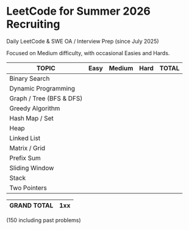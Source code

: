 # LeetCode for Summer 2026 Recruiting

Daily LeetCode & SWE OA / Interview Prep (since July 2025)

Focused on Medium difficulty, with occasional Easies and Hards.

| TOPIC | Easy | Medium | Hard | TOTAL |
| ------------- | ------------- | ------------- | ------------- | ------------- |
| Binary Search  |   |   |   |   |
| Dynamic Programming  |   |   |   |   |
| Graph / Tree (BFS & DFS) |   |   |   |   |
| Greedy Algorithm |   |   |   |   |
| Hash Map / Set |   |   |   |   |
| Heap |   |   |   |   |
| Linked List |   |   |   |   |
| Matrix / Grid |   |   |   |   |
| Prefix Sum |   |   |   |   |
| Sliding Window |   |   |   |   |
| Stack |   |   |   |   |
| Two Pointers |   |   |   |   |

| GRAND TOTAL | 1xx | 
|-------|-------| 

(150 including past problems)
